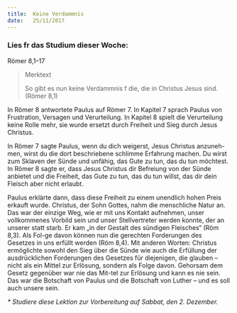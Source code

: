 ```yaml
---
title:  Keine Verdammnis
date:   25/11/2017
---
```


### Lies fr das Studium dieser Woche:
Römer 8,1–17

> <p>Merktext</p>
> So gibt es nun keine Verdammnis f die, die in Christus Jesus sind. (Römer 8,1)

In Römer 8 antwortete Paulus auf Römer 7. In Kapitel 7 sprach Paulus von Frustration, Versagen und Verurteilung. In Kapitel 8 spielt die Verurteilung keine Rolle mehr, sie wurde ersetzt durch Freiheit und Sieg durch Jesus Christus.

In Römer 7 sagte Paulus, wenn du dich weigerst, Jesus Christus anzuneh-men, wirst du die dort beschriebene schlimme Erfahrung machen. Du wirst zum Sklaven der Sünde und unfähig, das Gute zu tun, das du tun möchtest. In Römer 8 sagte er, dass Jesus Christus dir Befreiung von der Sünde anbietet und die Freiheit, das Gute zu tun, das du tun willst, das dir dein Fleisch aber nicht erlaubt.

Paulus erklärte dann, dass diese Freiheit zu einem unendlich hohen Preis erkauft wurde. Christus, der Sohn Gottes, nahm die menschliche Natur an. Das war der einzige Weg, wie er mit uns Kontakt aufnehmen, unser vollkommenes Vorbild sein und unser Stellvertreter werden konnte, der an unserer statt starb. Er kam „in der Gestalt des sündigen Fleisches“ (Röm 8,3). Als Fol-ge davon können nun die gerechten Forderungen des Gesetzes in uns erfüllt werden (Röm 8,4). Mit anderen Worten: Christus ermöglichte sowohl den Sieg über die Sünde wie auch die Erfüllung der ausdrücklichen Forderungen des Gesetzes für diejenigen, die glauben – nicht als ein Mittel zur Erlösung, sondern als Folge davon. Gehorsam dem Gesetz gegenüber war nie das Mit-tel zur Erlösung und kann es nie sein. Das war die Botschaft von Paulus und die Botschaft von Luther – und es soll auch unsere sein.

_* Studiere diese Lektion zur Vorbereitung auf Sabbat, den 2. Dezember._